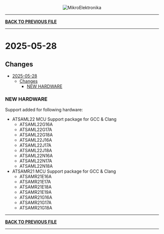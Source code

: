 <p align="center">
  <img src="http://www.mikroe.com/img/designs/beta/logo_small.png?raw=true" alt="MikroElektronika"/>
</p>

---

**[BACK TO PREVIOUS FILE](../changelog.md)**

---

# 2025-05-28

## Changes

- [2025-05-28](#2025-05-28)
  - [Changes](#changes)
    - [NEW HARDWARE](#new-hardware)

### NEW HARDWARE

Support added for following hardware:

+ ATSAML22 MCU Support package for GCC & Clang
  + ATSAML22G16A
  + ATSAML22G17A
  + ATSAML22G18A
  + ATSAML22J16A
  + ATSAML22J17A
  + ATSAML22J18A
  + ATSAML22N16A
  + ATSAML22N17A
  + ATSAML22N18A
+ ATSAMR21 MCU Support package for GCC & Clang
  + ATSAMR21E16A
  + ATSAMR21E17A
  + ATSAMR21E18A
  + ATSAMR21E19A
  + ATSAMR21G16A
  + ATSAMR21G17A
  + ATSAMR21G18A

---

**[BACK TO PREVIOUS FILE](../changelog.md)**

---
